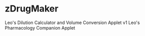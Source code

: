 # zDrugMaker
Leo's Dilution Calculator and Volume Conversion Applet v1
Leo's Pharmacology Companion Applet 
